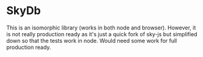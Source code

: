# SkyDb

This is an isomorphic library (works in both node and browser). However, it is not really production ready as it's just a quick fork of sky-js but simplified down so that the tests work in node. Would need some work for full production ready.